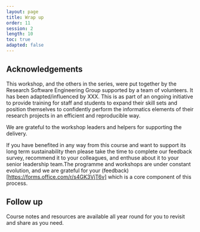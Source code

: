 ```yaml
---
layout: page
title: Wrap up
order: 11
session: 2
length: 10
toc: true
adapted: false
---
```


## Acknowledgements

This workshop, and the others in the series, were put together by the Research Software Engineering Group supported by a team of volunteers. It has been adapted/influenced by XXX. This is as part of an ongoing initiative to provide training for staff and students to expand their skill sets and position themselves to confidently perform the informatics elements of their research projects in an efficient and reproducible way.

We are grateful to the workshop leaders and helpers for supporting the delivery.

If you have benefited in any way from this course and want to support its long term sustainability then please take the time to complete our feedback survey, recommend it to your colleagues, and enthuse about it to your senior leadership team.The programme and workshops are under constant evolution, and we are grateful for your (feedback)[https://forms.office.com/r/s4GK3VjT6v] which is a core component of this process.

## Follow up

Course notes and resources are available all year round for you to revisit and share as you need.
